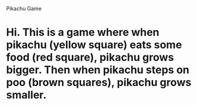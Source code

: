 Pikachu Game

Hi.
This is a game where when pikachu (yellow square) eats some food (red square), pikachu grows bigger. Then when pikachu steps on poo (brown squares), pikachu grows smaller.
=======
